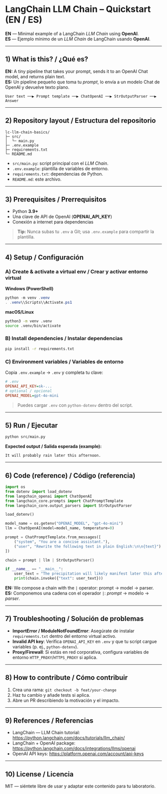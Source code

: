 # LangChain LLM Chain – Quickstart (EN / ES)

**EN** — Minimal example of a LangChain *LLM Chain* using **OpenAI**.  
**ES** — Ejemplo mínimo de un *LLM Chain* de LangChain usando **OpenAI**.

---

## 1) What is this? / ¿Qué es?

**EN:** A tiny pipeline that takes your prompt, sends it to an OpenAI Chat model, and returns plain text.  
**ES:** Un pipeline pequeño que toma tu *prompt*, lo envía a un modelo Chat de OpenAI y devuelve texto plano.

```
User text ──▶ Prompt template ──▶ ChatOpenAI ──▶ StrOutputParser ──▶ Answer
```

---

## 2) Repository layout / Estructura del repositorio

```
lc-llm-chain-basics/
├─ src/
│  └─ main.py
├─ .env.example
├─ requirements.txt
└─ README.md
```

- `src/main.py`: script principal con el *LLM Chain*.
- `.env.example`: plantilla de variables de entorno.
- `requirements.txt`: dependencias de Python.
- `README.md`: este archivo.

---

## 3) Prerequisites / Prerrequisitos

- Python **3.9+**
- Una clave de API de OpenAI (**OPENAI_API_KEY**)
- Conexión a internet para dependencias

> **Tip:** Nunca subas tu `.env` a Git; usa `.env.example` para compartir la plantilla.

---

## 4) Setup / Configuración

### A) Create & activate a virtual env / Crear y activar entorno virtual

**Windows (PowerShell)**
```powershell
python -m venv .venv
. .venv\\Scripts\\Activate.ps1
```

**macOS/Linux**
```bash
python3 -m venv .venv
source .venv/bin/activate
```

### B) Install dependencies / Instalar dependencias
```bash
pip install -r requirements.txt
```

### C) Environment variables / Variables de entorno

Copia `.env.example` → `.env` y completa tu clave:

```ini
# .env
OPENAI_API_KEY=sk-...
# optional / opcional
OPENAI_MODEL=gpt-4o-mini
```

> Puedes cargar `.env` con `python-dotenv` dentro del script.

---

## 5) Run / Ejecutar

```bash
python src/main.py
```

**Expected output / Salida esperada (example):**
```
It will probably rain later this afternoon.
```

---

## 6) Code (reference) / Código (referencia)

```python
import os
from dotenv import load_dotenv
from langchain_openai import ChatOpenAI
from langchain_core.prompts import ChatPromptTemplate
from langchain_core.output_parsers import StrOutputParser

load_dotenv()

model_name = os.getenv("OPENAI_MODEL", "gpt-4o-mini")
llm = ChatOpenAI(model=model_name, temperature=0)

prompt = ChatPromptTemplate.from_messages([
    ("system", "You are a concise assistant."),
    ("user", "Rewrite the following text in plain English:\n\n{text}")
])

chain = prompt | llm | StrOutputParser()

if __name__ == "__main__":
    user_text = "The precipitation will likely manifest later this afternoon."
    print(chain.invoke({"text": user_text}))
```

**EN:** We compose a chain with the `|` operator: prompt → model → parser.  
**ES:** Componemos una cadena con el operador `|`: *prompt* → modelo → *parser*.

---

## 7) Troubleshooting / Solución de problemas

- **ImportError / ModuleNotFoundError**: Asegúrate de instalar `requirements.txt` dentro del entorno virtual activo.
- **Invalid API key**: Verifica `OPENAI_API_KEY` en `.env` y que tu script cargue variables (p. ej., `python-dotenv`).
- **Proxy/Firewall**: Si estás en red corporativa, configura variables de entorno `HTTP_PROXY`/`HTTPS_PROXY` si aplica.

---

## 8) How to contribute / Cómo contribuir

1. Crea una rama: `git checkout -b feat/your-change`
2. Haz tu cambio y añade tests si aplica.
3. Abre un PR describiendo la motivación y el impacto.

---

## 9) References / Referencias

- LangChain — LLM Chain tutorial: https://python.langchain.com/docs/tutorials/llm_chain/
- LangChain + OpenAI package: https://python.langchain.com/docs/integrations/llms/openai
- OpenAI API keys: https://platform.openai.com/account/api-keys

---

## 10) License / Licencia

MIT — siéntete libre de usar y adaptar este contenido para tu laboratorio.
